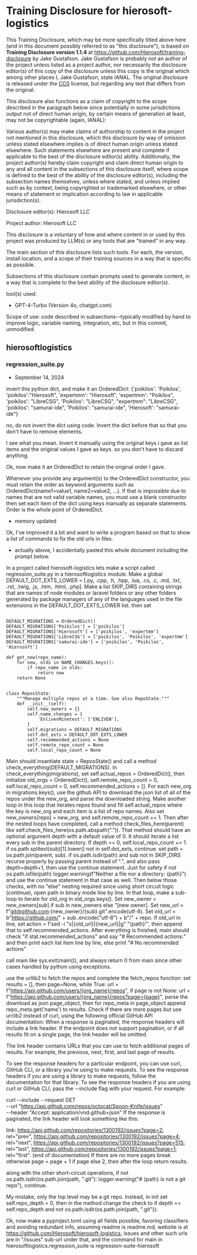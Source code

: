 # Training Disclosure for hierosoft-logistics
This Training Disclosure, which may be more specifically titled above here (and in this document possibly referred to as "this disclosure"), is based on **Training Disclosure version 1.1.4** at https://github.com/Hierosoft/training-disclosure by Jake Gustafson. Jake Gustafson is probably *not* an author of the project unless listed as a project author, nor necessarily the disclosure editor(s) of this copy of the disclosure unless this copy is the original which among other places I, Jake Gustafson, state IANAL. The original disclosure is released under the [CC0](https://creativecommons.org/public-domain/cc0/) license, but regarding any text that differs from the original:

This disclosure also functions as a claim of copyright to the scope described in the paragraph below since potentially in some jurisdictions output not of direct human origin, by certain means of generation at least, may not be copyrightable (again, IANAL):

Various author(s) may make claims of authorship to content in the project not mentioned in this disclosure, which this disclosure by way of omission unless stated elsewhere implies is of direct human origin unless stated elsewhere. Such statements elsewhere are present and complete if applicable to the best of the disclosure editor(s) ability. Additionally, the project author(s) hereby claim copyright and claim direct human origin to any and all content in the subsections of this disclosure itself, where scope is defined to the best of the ability of the disclosure editor(s), including the subsection names themselves, unless where stated, and unless implied such as by context, being copyrighted or trademarked elsewhere, or other means of statement or implication according to law in applicable jurisdiction(s).

Disclosure editor(s): Hierosoft LLC

Project author: Hierosoft LLC

This disclosure is a voluntary of how and where content in or used by this project was produced by LLM(s) or any tools that are "trained" in any way.

The main section of this disclosure lists such tools. For each, the version, install location, and a scope of their training sources in a way that is specific as possible.

Subsections of this disclosure contain prompts used to generate content, in a way that is complete to the best ability of the disclosure editor(s).

tool(s) used:
- GPT-4-Turbo (Version 4o, chatgpt.com)

Scope of use: code described in subsections--typically modified by hand to improve logic, variable naming, integration, etc, but in this commit, unmodified.

## hierosoftlogistics
### regression_suite.py

- September 14, 2024

invert this python dict, and make it an OrderedDict: {'poikilos': 'Poikilos', 'poikilos':"Hierosoft", 'expertmm': "Hierosoft", 'expertmm': "Poikilos", 'poikilos': "LibreCSG", 'Poikilos': "LibreCSG", "expertmm": "LibreCSG", 'poikilos': "samurai-ide", 'Poikilos': "samurai-ide", 'Hierosoft': "samurai-ide"}

no, do not invert the dict using code. Invert the dict before that so that you don't have to remove elements.

I see what you mean. Invert it manually using the original keys i gave as list items and the original values I gave as keys. so you don't have to discard anything.

Ok, now make it an OrderedDict to retain the original order I gave.

Whenever you provide any argument(s) to the OrderedDict constructor, you must retain the order as keyword arguments such as OrderedDict(name1=value1, name2=value2, ...). If that is impossible due to names that are not valid variable names, you must use a blank constructor then set each item of the dict using keys manually as separate statements. Order is the whole point of OrderedDict.

- memory updated

Ok, I've improved it a bit and want to write a program based on that to show a list of commands to fix the old urls in files.

- actually above, I accidentally pasted this whole document including the prompt below.





In a project called hierosoft-logistics lets make a script called regression_suite.py in a hierosoftlogistics module. Make a global DEFAULT_DOT_EXTS_LOWER = [.py, .cpp, .h, .hpp, .lua, .cs, .c, .md, .txt, .rst, .twig, .js, .htm, .html, .php]. Make a list SKIP_DIRS containing strings that are names of node modules or laravel folders or any other folders generated by package managers of any of the languages used in the file extensions in the DEFAULT_DOT_EXTS_LOWER list. then set
```

DEFAULT_MIGRATIONS = OrderedDict()
DEFAULT_MIGRATIONS['Poikilos'] = ['poikilos']
DEFAULT_MIGRATIONS['Hierosoft'] = ['poikilos', 'expertmm']
DEFAULT_MIGRATIONS['LibreCSG'] = ['poikilos', 'Poikilos', 'expertmm']
DEFAULT_MIGRATIONS['samurai-ide'] = ['poikilos', 'Poikilos', 'Hierosoft']

def get_new(repo_name):
    for new, olds in NAME_CHANGES.keys():
        if repo_name in olds:
			return new
	return None


class ReposState:
    """Manage multiple repos at a time. See also RepoState."""
	def __init__(self):
		self.new_owners = {}
		self.name_changes = {
			'EnlivenMinetest': ['ENLIVEN'],
		}
		self.migrations = DEFAULT_MIGRATIONS
		self.dot_exts = DEFAULT_DOT_EXTS_LOWER
		self.recommended_actions = None
		self.remote_repo_count = None
		self.local_repo_count = None
```
 Main should insantiate state = ReposState() and call a method check_everything(DEFAULT_MIGRATIONS). In check_everything(migrations), set self.actual_repos = OrderedDict(), then initialize old_orgs = OrderedDict(), self.remote_repo_count = 0, self.local_repo_count = 0, self.recommended_actions = []. For each new_org in migrations.keys(), use the github API to download the json list of all of the repos under the new_org, and parse the downloaded string. Make another loop in this loop that iterates repos found and fill self.actual_repos where the key is new_org and each item is a list of repo names. Also set new_owners[repo] = new_org, and self.remote_repo_count += 1. Then after the nested loops have completed, call a method check_files_here(parent) like self.check_files_here(os.path.abspath(".")). That method should have an optional argument depth with a default value of 0. It should iterate a list every sub in the parent directory. If depth == 0, self.local_repo_count += 1. if os.path.splitext(sub)[1].lower() not in self.dot_exts, continue. set path = os.path.join(parent, sub). if os.path.isdir(path) and sub not in SKIP_DIRS recurse properly by passing parent instead of ".", and also pass depth=depth+1, then use the continue statement. Just for safety if not os.path.isfile(path) logger.warning(f"Neither a file nor a directory: {path}") and use the continue statement in that case as well. Then below those checks, with no "else" nesting required since using short circuit logic (continue), open path in binary mode line by line. In that loop, make a sub-loop to iterate for old_org in old_orgs.keys(). Set new_owner = new_owners[sub] if sub in new_owners else "[new owner]. Set new_url = f"git@github.com:{new_owner}/{sub}.git".encode(utf-8). Set old_url = b"https://github.com/" + sub..encode("utf-8") + b"/" + repo. If old_url in line, set action = f'sed -i "s|{old_url}|{new_url}|g" "{path}"', then append that to self.recommended_actions. After everything is finished, main should check "if stat.recommended_actions" and say "# Recommended actions:" and then print each list item line by line, else print "# No recommended actions"

call main like sys.exit(main()), and always return 0 from main since other cases handled by python using exceptions.

use the urllib2 to fetch the repos and complete the fetch_repos function: set results = [], then page=None, while True: url = f"https://api.github.com/users/{org_name}/repos", if page is not None: url = f"https://api.github.com/users/{org_name}/repos?page={page}", parse the download as json page_object, then for repo_meta in page_object append repo_meta.get('name') to results. Check if there are more pages but use urrlib2 instead of curl, using the following official GitHub API documentation: When a response is paginated, the response headers will include a link header. If the endpoint does not support pagination, or if all results fit on a single page, the link header will be omitted. 

The link header contains URLs that you can use to fetch additional pages of results. For example, the previous, next, first, and last page of results.

To see the response headers for a particular endpoint, you can use curl, GitHub CLI, or a library you're using to make requests. To see the response headers if you are using a library to make requests, follow the documentation for that library. To see the response headers if you are using curl or GitHub CLI, pass the --include flag with your request. For example:

curl --include --request GET \
--url "https://api.github.com/repos/octocat/Spoon-Knife/issues" \
--header "Accept: application/vnd.github+json"
If the response is paginated, the link header will look something like this:

link: <https://api.github.com/repositories/1300192/issues?page=2>; rel="prev", <https://api.github.com/repositories/1300192/issues?page=4>; rel="next", <https://api.github.com/repositories/1300192/issues?page=515>; rel="last", <https://api.github.com/repositories/1300192/issues?page=1>; rel="first". (end of documentation) If there are no more pages break otherwise page = page + 1 if page else 2, then after the loop return results.





along with the other short-circuit operations, if not os.path.isdir(os.path.join(path, ".git"): logger.warning("# {path} is not a git repo"), continue.

My mistake, only the top level may be a git repo. Instead, in init set self.repo_depth = 0, then in the method change the check to if depth == self.repo_depth and not os.path.isdir(os.path.join(path, ".git")):

Ok, now make a pyproject.toml using all fields possible, favoring classifiers and avoiding redundant info, assuming readme is readme.md, website is at https://github.com/Hierosoft/hierosoft-logistics, issues and other such urls are in "/issues" sub-url under that, and the command for main in hierosoftlogistics.regression_suite is regression-suite-hierosoft
